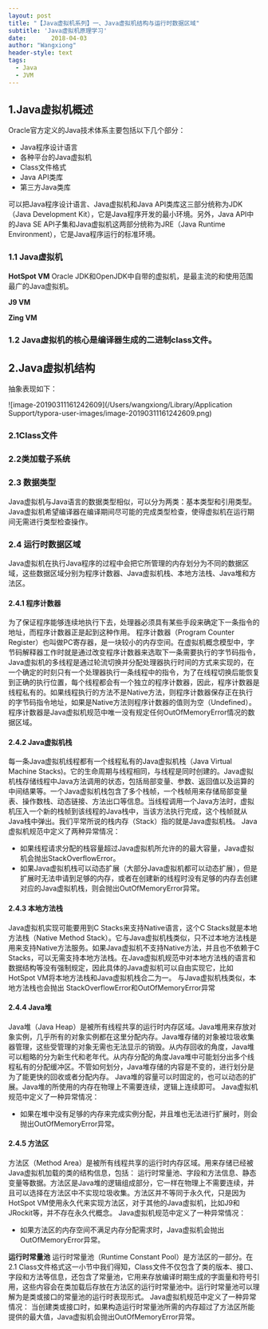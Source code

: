 ```yaml
---
layout: post
title: "【Java虚拟机系列】一、Java虚拟机结构与运行时数据区域"
subtitle: 'Java虚拟机原理学习'
date:       2018-04-03
author: "Wangxiong"
header-style: text
tags:
  - Java
  - JVM
---
```


## 1.Java虚拟机概述

Oracle官方定义的Java技术体系主要包括以下几个部分：

- Java程序设计语言
- 各种平台的Java虚拟机
- Class文件格式
- Java API类库
- 第三方Java类库

可以把Java程序设计语言、Java虚拟机和Java API类库这三部分统称为JDK（Java Development Kit），它是Java程序开发的最小环境。另外，Java API中的Java SE API子集和Java虚拟机这两部分统称为JRE（Java Runtime Environment），它是Java程序运行的标准环境。

### 1.1 Java虚拟机

**HotSpot VM**
Oracle JDK和OpenJDK中自带的虚拟机，是最主流的和使用范围最广的Java虚拟机。

**J9 VM** 

**Zing VM**

### 1.2 Java虚拟机的核心是编译器生成的二进制class文件。

## 2.Java虚拟机结构

抽象表现如下：

![image-20190311161242609](/Users/wangxiong/Library/Application Support/typora-user-images/image-20190311161242609.png)

### 2.1Class文件

### 2.2类加载子系统

### 2.3 数据类型

Java虚拟机与Java语言的数据类型相似，可以分为两类：基本类型和引用类型。Java虚拟机希望编译器在编译期间尽可能的完成类型检查，使得虚拟机在运行期间无需进行类型检查操作。

### 2.4 运行时数据区域

Java虚拟机在执行Java程序的过程中会把它所管理的内存划分为不同的数据区域，这些数据区域分别为程序计数器、Java虚拟机栈、本地方法栈、Java堆和方法区。

#### 2.4.1 程序计数器

为了保证程序能够连续地执行下去，处理器必须具有某些手段来确定下一条指令的地址，而程序计数器正是起到这种作用。
程序计数器（Program Counter Register）也叫做PC寄存器，是一块较小的内存空间。在虚拟机概念模型中，字节码解释器工作时就是通过改变程序计数器来选取下一条需要执行的字节码指令，Java虚拟机的多线程是通过轮流切换并分配处理器执行时间的方式来实现的，在一个确定的时刻只有一个处理器执行一条线程中的指令，为了在线程切换后能恢复到正确的执行位置，每个线程都会有一个独立的程序计数器，因此，程序计数器是线程私有的。如果线程执行的方法不是Native方法，则程序计数器保存正在执行的字节码指令地址，如果是Native方法则程序计数器的值则为空（Undefined）。程序计数器是Java虚拟机规范中唯一没有规定任何OutOfMemoryError情况的数据区域。

#### 2.4.2 Java虚拟机栈

每一条Java虚拟机线程都有一个线程私有的Java虚拟机栈（Java Virtual Machine Stacks)。它的生命周期与线程相同，与线程是同时创建的。Java虚拟机栈存储线程中Java方法调用的状态，包括局部变量、参数、返回值以及运算的中间结果等。一个Java虚拟机栈包含了多个栈帧，一个栈帧用来存储局部变量表、操作数栈、动态链接、方法出口等信息。当线程调用一个Java方法时，虚拟机压入一个新的栈帧到该线程的Java栈中，当该方法执行完成，这个栈帧就从Java栈中弹出。我们平常所说的栈内存（Stack）指的就是Java虚拟机栈。
Java虚拟机规范中定义了两种异常情况：

- 如果线程请求分配的栈容量超过Java虚拟机所允许的的最大容量，Java虚拟机会抛出StackOverflowError。
- 如果Java虚拟机栈可以动态扩展（大部分Java虚拟机都可以动态扩展），但是扩展时无法申请到足够的内存，或者在创建新的线程时没有足够的内存去创建对应的Java虚拟机栈，则会抛出OutOfMemoryError异常。

#### 2.4.3 本地方法栈

Java虚拟机实现可能要用到C Stacks来支持Native语言，这个C Stacks就是本地方法栈（Native Method Stack）。它与Java虚拟机栈类似，只不过本地方法栈是用来支持Native方法服务。如果Java虚拟机不支持Native方法，并且也不依赖于C Stacks，可以无需支持本地方法栈。在Java虚拟机规范中对本地方法栈的语言和数据结构等没有强制规定，因此具体的Java虚拟机可以自由实现它，比如HotSpot VM将本地方法栈和Java虚拟机栈合二为一。
与Java虚拟机栈类似，本地方法栈也会抛出 StackOverflowError和OutOfMemoryError异常

#### 2.4.4 Java堆

Java堆（Java Heap）是被所有线程共享的运行时内存区域。Java堆用来存放对象实例，几乎所有的对象实例都在这里分配内存。Java堆存储的对象被垃圾收集器管理，这些受管理的对象无需也无法显示的销毁。从内存回收的角度，Java堆可以粗略的分为新生代和老年代。从内存分配的角度Java堆中可能划分出多个线程私有的分配缓冲区。不管如何划分，Java堆存储的内容是不变的，进行划分是为了能更快的回收或者分配内存。
Java堆的容量可以时固定的，也可以动态的扩展。Java堆的所使用的内存在物理上不需要连续，逻辑上连续即可。
Java虚拟机规范中定义了一种异常情况：

- 如果在堆中没有足够的内存来完成实例分配，并且堆也无法进行扩展时，则会抛出OutOfMemoryError异常。

#### 2.4.5 方法区

方法区（Method Area）是被所有线程共享的运行时内存区域。用来存储已经被Java虚拟机加载的类的结构信息，包括：
运行时常量池、字段和方法信息、静态变量等数据。方法区是Java堆的逻辑组成部分，它一样在物理上不需要连续，并且可以选择在方法区中不实现垃圾收集。方法区并不等同于永久代，只是因为HotSpot VM使用永久代来实现方法区，对于其他的Java虚拟机，比如J9和JRockit等，并不存在永久代概念。
Java虚拟机规范中定义了一种异常情况：

- 如果方法区的内存空间不满足内存分配需求时，Java虚拟机会抛出OutOfMemoryError异常。

**运行时常量池**
运行时常量池（Runtime Constant Pool）是方法区的一部分。在2.1 Class文件格式这一小节中我们得知，Class文件不仅包含了类的版本、接口、字段和方法等信息，还包含了常量池，它用来存放编译时期生成的字面量和符号引用，这些内容会在类加载后存放在方法区的运行时常量池中。运行时常量池可以理解为是类或接口的常量池的运行时表现形式。
Java虚拟机规范中定义了一种异常情况：
当创建类或接口时，如果构造运行时常量池所需的内存超过了方法区所能提供的最大值，Java虚拟机会抛出OutOfMemoryError异常。

